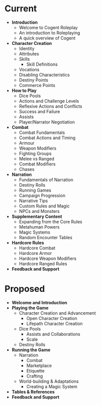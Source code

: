 # Current

* **Introduction**
  * Welcome to Cogent Roleplay
  * An introduction to Roleplaying
  * A quick overview of Cogent
* **Character Creation**
  * Identity
  * Attributes
  * Skills
    * Skill Definitions
  * Vocations
  * Disabling Characteristics
  * Destiny Points
  * Commerce Points
* **How to Play**
  * Dice Pools
  * Actions and Challenge Levels
  * Reflexive Actions and Conflicts
  * Success and Failure
  * Assists
  * Player/Narrator Negotiation
* **Combat**
  * Combat Fundamentals
  * Combat Actions and Timing
  * Armour
  * Weapon Modifiers
  * Fighting Groups
  * Melee vs Ranged
  * Combat Modifiers
  * Chases
* **Narration**
  * Fundamentals of Narration
  * Destiny Rolls
  * Running Games
  * Campaign Progression
  * Narrative Tips
  * Custom Rules and Magic
  * NPCs and Monsters
* **Supplementary Content**
  * Expanding from the Core Rules
  * Metahuman Powers
  * Magic Systems
  * Random Encounter Tables
* **Hardcore Rules**
  * Hardcore Combat
  * Hardcore Armor
  * Hardcore Weapon Modifiers
  * Hardcore Ranged Rules
* **Feedback and Support**

# Proposed
* **Welcome and Introduction**
* **Playing the Game**
  * Character Creation and Advancement
    * Open Character Creation
    * Lifepath Character Creation
  * Dice Pools
    * Assists and Collaborations
    * Scale
  * Destiny Rolls
* **Running the Game**
  * Narration
    * Combat
    * Marketplace
    * Etiquette
    * Crafting
  * World-building & Adaptations
    * Creating a Magic System
* **Tables & References**
* **Feedback and Support**